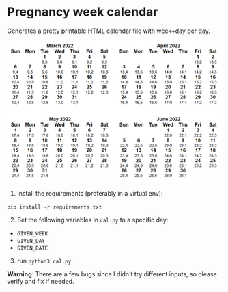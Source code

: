 # Pregnancy week calendar

Generates a pretty printable HTML calendar file with week+day per day.

![Calendar example](example.png)

1. Install the requirements (preferably in a virtual env):

```pip install -r requirements.txt```

2. Set the following variables in `cal.py` to a specific day:
* `GIVEN_WEEK`
* `GIVEN_DAY`
* `GIVEN_DATE`

3. run
`python3 cal.py`

**Warning**: There are a few bugs since I didn't try different inputs, so please verify and fix if needed.
